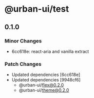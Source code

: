 # @urban-ui/test

## 0.1.0

### Minor Changes

- 6cc618e: react-aria and vanilla extract

### Patch Changes

- Updated dependencies [6cc618e]
- Updated dependencies [9948cf6]
  - @urban-ui/flex@0.2.0
  - @urban-ui/theme@0.2.0
